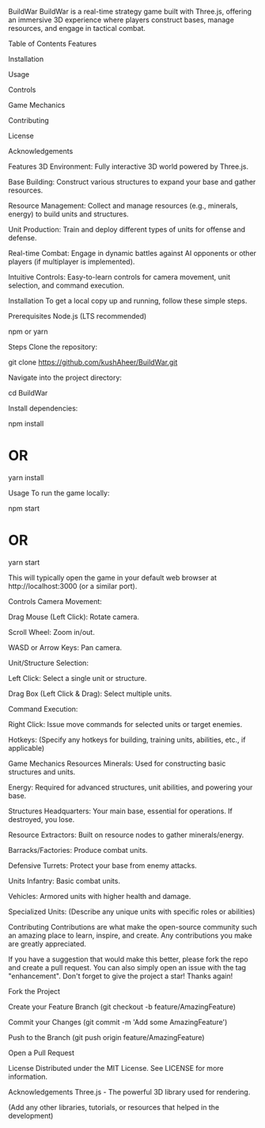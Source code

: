 BuildWar
BuildWar is a real-time strategy game built with Three.js, offering an immersive 3D experience where players construct bases, manage resources, and engage in tactical combat.

Table of Contents
Features

Installation

Usage

Controls

Game Mechanics

Contributing

License

Acknowledgements

Features
3D Environment: Fully interactive 3D world powered by Three.js.

Base Building: Construct various structures to expand your base and gather resources.

Resource Management: Collect and manage resources (e.g., minerals, energy) to build units and structures.

Unit Production: Train and deploy different types of units for offense and defense.

Real-time Combat: Engage in dynamic battles against AI opponents or other players (if multiplayer is implemented).

Intuitive Controls: Easy-to-learn controls for camera movement, unit selection, and command execution.

Installation
To get a local copy up and running, follow these simple steps.

Prerequisites
Node.js (LTS recommended)

npm or yarn

Steps
Clone the repository:

git clone https://github.com/kushAheer/BuildWar.git

Navigate into the project directory:

cd BuildWar

Install dependencies:

npm install
# OR
yarn install

Usage
To run the game locally:

npm start
# OR
yarn start

This will typically open the game in your default web browser at http://localhost:3000 (or a similar port).

Controls
Camera Movement:

Drag Mouse (Left Click): Rotate camera.

Scroll Wheel: Zoom in/out.

WASD or Arrow Keys: Pan camera.

Unit/Structure Selection:

Left Click: Select a single unit or structure.

Drag Box (Left Click & Drag): Select multiple units.

Command Execution:

Right Click: Issue move commands for selected units or target enemies.

Hotkeys: (Specify any hotkeys for building, training units, abilities, etc., if applicable)

Game Mechanics
Resources
Minerals: Used for constructing basic structures and units.

Energy: Required for advanced structures, unit abilities, and powering your base.

Structures
Headquarters: Your main base, essential for operations. If destroyed, you lose.

Resource Extractors: Built on resource nodes to gather minerals/energy.

Barracks/Factories: Produce combat units.

Defensive Turrets: Protect your base from enemy attacks.

Units
Infantry: Basic combat units.

Vehicles: Armored units with higher health and damage.

Specialized Units: (Describe any unique units with specific roles or abilities)

Contributing
Contributions are what make the open-source community such an amazing place to learn, inspire, and create. Any contributions you make are greatly appreciated.

If you have a suggestion that would make this better, please fork the repo and create a pull request. You can also simply open an issue with the tag "enhancement".
Don't forget to give the project a star! Thanks again!

Fork the Project

Create your Feature Branch (git checkout -b feature/AmazingFeature)

Commit your Changes (git commit -m 'Add some AmazingFeature')

Push to the Branch (git push origin feature/AmazingFeature)

Open a Pull Request

License
Distributed under the MIT License. See LICENSE for more information.

Acknowledgements
Three.js - The powerful 3D library used for rendering.

(Add any other libraries, tutorials, or resources that helped in the development) 
